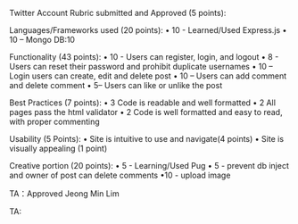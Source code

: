 Twitter Account
Rubric submitted and Approved (5 points):

Languages/Frameworks used (20 points):
• 10 - Learned/Used Express.js 
• 10 – Mongo DB:10

Functionality (43 points):
• 10 - Users can register, login, and logout
• 8 - Users can reset their password and prohibit duplicate usernames
• 10 – Login users can create, edit and delete post
• 10 – Users can add comment and delete comment
• 5– Users can like or unlike the post

Best Practices (7 points):
• 3 Code is readable and well formatted
• 2 All pages pass the html validator
• 2 Code is well formatted and easy to read, with proper commenting

Usability (5 Points):
• Site is intuitive to use and navigate(4 points) 
• Site is visually appealing (1 point)

Creative portion (20 points):
• 5 - Learning/Used Pug
• 5 - prevent db inject and owner of post can delete comments
•10 - upload image

TA：Approved Jeong Min Lim

TA:

